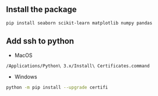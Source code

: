 ## Install the package
```bash
pip install seaborn scikit-learn matplotlib numpy pandas 
```
## Add ssh to python
* MacOS
```bash
/Applications/Python\ 3.x/Install\ Certificates.command
```
* Windows
```bash
python -m pip install --upgrade certifi
```

